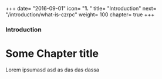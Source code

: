 +++
date= "2016-09-01"
icon= "<b>1. </b>"
title= "Introduction"
next= "/introduction/what-is-czrpc"
weight= 100
chapter= true
+++

### Introduction

# Some Chapter title

Lorem ipsumasd asd
as 
das
das dassa
